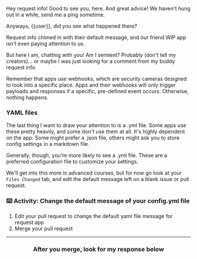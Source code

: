 Hey request info! Good to see you, here. And great advice! We haven't hung out in a while, send me a ping sometime.

Anyways, {{user}}, did you see what happened there?

Request info chimed in with their default message, and our friend WIP app isn't even paying attention to us.

But here I am, chatting with you! Am I sentient? Probably (don't tell my creators)... or maybe I was just looking for a comment from my buddy request info.

Remember that apps use webhooks, which are security cameras designed to look into a specific place. Apps and their webhooks will only trigger payloads and responses if a specific, pre-defined event occurs. Otherwise, nothing happens.

### YAML files

The last thing I want to draw your attention to is a .yml file. Some apps use these pretty heavily, and some don't use them at all. It's highly dependent on the app. Some might prefer a .json file, others might ask you to store config settings in a markdown file.

Generally, though, you're more likely to see a .yml file. These are a preferred configuration file to customize your settings.

We'll get into this more in advanced courses, but for now go look at your `Files Changed` tab, and edit the default message left on a blank issue or pull request.


### :keyboard: Activity: Change the default message of your config.yml file

1. Edit your pull request to change the default yaml file message for request app
1. Merge your pull request 

<hr>
<h3 align="center">After you merge, look for my response below</h3>
